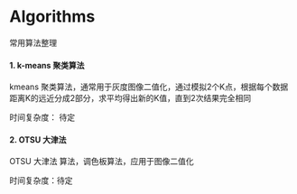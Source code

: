 # Algorithms
常用算法整理

#### 1. k-means 聚类算法
kmeans 聚类算法，通常用于灰度图像二值化，通过模拟2个K点，根据每个数据距离K的远近分成2部分，求平均得出新的K值，直到2次结果完全相同 

时间复杂度： 待定

#### 2. OTSU 大津法
OTSU 大津法 算法，调色板算法，应用于图像二值化

时间复杂度：待定

